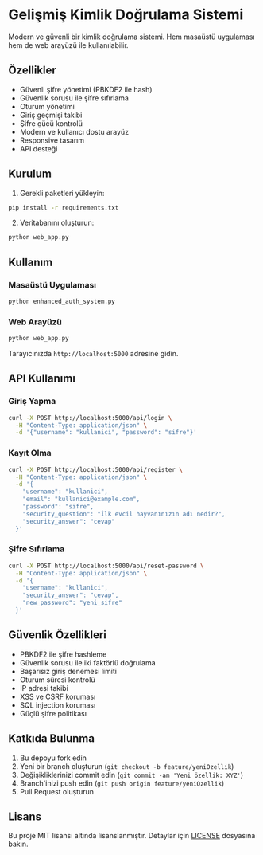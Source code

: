 # Gelişmiş Kimlik Doğrulama Sistemi

Modern ve güvenli bir kimlik doğrulama sistemi. Hem masaüstü uygulaması hem de web arayüzü ile kullanılabilir.

## Özellikler

- Güvenli şifre yönetimi (PBKDF2 ile hash)
- Güvenlik sorusu ile şifre sıfırlama
- Oturum yönetimi
- Giriş geçmişi takibi
- Şifre gücü kontrolü
- Modern ve kullanıcı dostu arayüz
- Responsive tasarım
- API desteği

## Kurulum

1. Gerekli paketleri yükleyin:
```bash
pip install -r requirements.txt
```

2. Veritabanını oluşturun:
```bash
python web_app.py
```

## Kullanım

### Masaüstü Uygulaması

```bash
python enhanced_auth_system.py
```

### Web Arayüzü

```bash
python web_app.py
```

Tarayıcınızda `http://localhost:5000` adresine gidin.

## API Kullanımı

### Giriş Yapma

```bash
curl -X POST http://localhost:5000/api/login \
  -H "Content-Type: application/json" \
  -d '{"username": "kullanici", "password": "sifre"}'
```

### Kayıt Olma

```bash
curl -X POST http://localhost:5000/api/register \
  -H "Content-Type: application/json" \
  -d '{
    "username": "kullanici",
    "email": "kullanici@example.com",
    "password": "sifre",
    "security_question": "İlk evcil hayvanınızın adı nedir?",
    "security_answer": "cevap"
  }'
```

### Şifre Sıfırlama

```bash
curl -X POST http://localhost:5000/api/reset-password \
  -H "Content-Type: application/json" \
  -d '{
    "username": "kullanici",
    "security_answer": "cevap",
    "new_password": "yeni_sifre"
  }'
```

## Güvenlik Özellikleri

- PBKDF2 ile şifre hashleme
- Güvenlik sorusu ile iki faktörlü doğrulama
- Başarısız giriş denemesi limiti
- Oturum süresi kontrolü
- IP adresi takibi
- XSS ve CSRF koruması
- SQL injection koruması
- Güçlü şifre politikası

## Katkıda Bulunma

1. Bu depoyu fork edin
2. Yeni bir branch oluşturun (`git checkout -b feature/yeniOzellik`)
3. Değişikliklerinizi commit edin (`git commit -am 'Yeni özellik: XYZ'`)
4. Branch'inizi push edin (`git push origin feature/yeniOzellik`)
5. Pull Request oluşturun

## Lisans

Bu proje MIT lisansı altında lisanslanmıştır. Detaylar için [LICENSE](LICENSE) dosyasına bakın. 